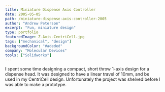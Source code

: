 ```yaml
---
title: Miniature Dispense Axis Controller
date: 2005-05-05
path: /miniature-dispense-axis-controller-2005
author: "Andrew Peterson"
excerpt: "Fun, miniature design"
type: portfolio
featuredImage: Z-Axis-CentriCell.jpg
tags: ["mechanical", "design"]
backgroundColor: "#adeded"
company: "Molecular Devices"
tools: ["Solidworks"]
---
```


I spent some time designing a compact, short throw 1-axis design for a dispense head. It was designed to have a linear travel of 10mm, and be used in my CentriCell design. Unfortunately the project was shelved before I was able to make a prototype.
